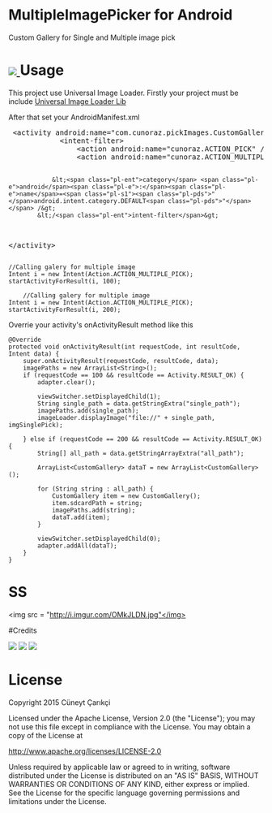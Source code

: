 # MultipleImagePicker for Android
Custom Gallery for Single and Multiple image pick

<a href = "https://android-arsenal.com/details/1/1573"><img src="https://img.shields.io/badge/Android%20Arsenal-MultipleImagePicker-brightgreen.svg?style=flat)](http://android-arsenal.com/details/1/1573"></img>  </a>
Usage
====
This project use Universal Image Loader. Firstly your project must be include <a href = "https://github.com/nostra13/Android-Universal-Image-Loader">Universal Image Loader Lib</a>

After that set your AndroidManifest.xml

<div class="highlight highlight-xml"><pre>
 &lt;<span class="pl-ent">activity</span> <span class="pl-e">android</span><span class="pl-e">:</span><span class="pl-e">name</span>=<span class="pl-s1"><span class="pl-pds">"</span>com.cunoraz.pickImages.CustomGalleryActivity<span class="pl-pds">"</span></span> &gt;
            &lt;<span class="pl-ent">intent-filter</span>&gt;
                &lt;<span class="pl-ent">action</span> <span class="pl-e">android</span><span class="pl-e">:</span><span class="pl-e">name</span>=<span class="pl-s1"><span class="pl-pds">"</span>cunoraz.ACTION_PICK<span class="pl-pds">"</span></span> /&gt;
                &lt;<span class="pl-ent">action</span> <span class="pl-e">android</span><span class="pl-e">:</span><span class="pl-e">name</span>=<span class="pl-s1"><span class="pl-pds">"</span>cunoraz.ACTION_MULTIPLE_PICK<span class="pl-pds">"</span></span> /&gt;

                &lt;<span class="pl-ent">category</span> <span class="pl-e">android</span><span class="pl-e">:</span><span class="pl-e">name</span>=<span class="pl-s1"><span class="pl-pds">"</span>android.intent.category.DEFAULT<span class="pl-pds">"</span></span> /&gt;
            &lt;/<span class="pl-ent">intent-filter</span>&gt;
 &lt;/<span class="pl-ent">activity</span>&gt;</pre></div>
 
	//Calling galery for multiple image
	Intent i = new Intent(Action.ACTION_MULTIPLE_PICK);
	startActivityForResult(i, 100);
				
        //Calling galery for multiple image
	Intent i = new Intent(Action.ACTION_MULTIPLE_PICK);
	startActivityForResult(i, 200);

 Overrie your activity's onActivityResult method like this
 
	@Override
	protected void onActivityResult(int requestCode, int resultCode, Intent data) {
		super.onActivityResult(requestCode, resultCode, data);
        imagePaths = new ArrayList<String>();
		if (requestCode == 100 && resultCode == Activity.RESULT_OK) {
			adapter.clear();

			viewSwitcher.setDisplayedChild(1);
			String single_path = data.getStringExtra("single_path");
            imagePaths.add(single_path);
			imageLoader.displayImage("file://" + single_path, imgSinglePick);

		} else if (requestCode == 200 && resultCode == Activity.RESULT_OK) {
			String[] all_path = data.getStringArrayExtra("all_path");

			ArrayList<CustomGallery> dataT = new ArrayList<CustomGallery>();

			for (String string : all_path) {
				CustomGallery item = new CustomGallery();
				item.sdcardPath = string;
                imagePaths.add(string);
				dataT.add(item);
			}

			viewSwitcher.setDisplayedChild(0);
			adapter.addAll(dataT);
		}
	}
SS
====
 <img src = "http://i.imgur.com/OMkJLDN.jpg"</img>
 

#Credits

<a href = "https://plus.google.com/u/0/116948443141721480957"><img src = "https://raw.githubusercontent.com/florent37/DaVinci/master/mobile/src/main/res/drawable-hdpi/gplus.png"/></a>
<a href = "https://twitter.com/Cuneyt_Carikci"><img src = "https://raw.githubusercontent.com/florent37/DaVinci/master/mobile/src/main/res/drawable-hdpi/twitter.png"/></a>
<a href = "https://www.linkedin.com/in/c%C3%BCneyt-%C3%A7ar%C4%B1k%C3%A7i-b4619161?trk=nav_responsive_tab_profile_pic"><img src = "https://raw.githubusercontent.com/florent37/DaVinci/master/mobile/src/main/res/drawable-hdpi/linkedin.png"/></a>

License
====

Copyright 2015 Cüneyt Çarıkçi

Licensed under the Apache License, Version 2.0 (the "License"); you may not use this file except in compliance with the License. You may obtain a copy of the License at

http://www.apache.org/licenses/LICENSE-2.0

Unless required by applicable law or agreed to in writing, software distributed under the License is distributed on an "AS IS" BASIS, WITHOUT WARRANTIES OR CONDITIONS OF ANY KIND, either express or implied. See the License for the specific language governing permissions and limitations under the License.
